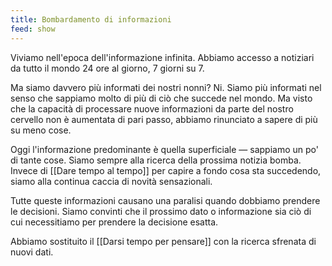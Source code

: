 ```yaml
---
title: Bombardamento di informazioni
feed: show
---
```


Viviamo nell'epoca dell'informazione infinita. Abbiamo accesso a notiziari da tutto il mondo 24 ore al giorno, 7 giorni su 7. 

Ma siamo davvero più informati dei nostri nonni? Ni. Siamo più informati nel senso che sappiamo molto di più di ciò che succede nel mondo. Ma visto che la capacità di processare nuove informazioni da parte del nostro cervello non è aumentata di pari passo, abbiamo rinunciato a sapere di più su meno cose.

Oggi l'informazione predominante è quella superficiale — sappiamo un po' di tante cose. Siamo sempre alla ricerca della prossima notizia bomba. Invece di [[Dare tempo al tempo]] per capire a fondo cosa sta succedendo, siamo alla continua caccia di novità sensazionali.

Tutte queste informazioni causano una paralisi quando dobbiamo prendere le decisioni. Siamo convinti che il prossimo dato o informazione sia ciò di cui necessitiamo per prendere la decisione esatta. 

Abbiamo sostituito il [[Darsi tempo per pensare]] con la ricerca sfrenata di nuovi dati.